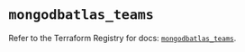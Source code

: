 # `mongodbatlas_teams`

Refer to the Terraform Registry for docs: [`mongodbatlas_teams`](https://registry.terraform.io/providers/mongodb/mongodbatlas/1.29.0/docs/resources/teams).

